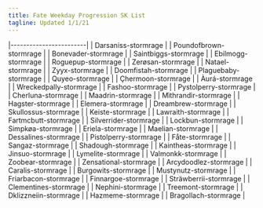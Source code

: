 ```yaml
---
title: Fate Weekday Progression SK List
tagline: Updated 1/1/21
---
```

|------------------------|
| Darsaniss-stormrage    |
| Poundofbrown-stormrage |
| Bonevader-stormrage    |
| Saintbiggs-stormrage   |
| Ebilmogg-stormrage     |
| Roguepup-stormrage     |
| Zerøsan-stormrage      |
| Natael-stormrage       |
| Zyyx-stormrage         |
| Doomfistah-stormrage   |
| Plaguebaby-stormrage   |
| Quyeo-stormrage        |
| Çhermoon-stormrage     |
| Àurá-stormrage         |
| Wreckedpally-stormrage |
| Fashoo-stormrage       |
| Pystolperry-stormrage  |
| Cherluna-stormrage     |
| Maadrin-stormrage      |
| Mìthrandìr-stormrage   |
| Hagster-stormrage      |
| Elemera-stormrage      |
| Dreambrew-stormrage    |
| Skullossus-stormrage   |
| Keiste-stormrage       |
| Lawraith-stormrage     |
| Fartmcbutt-stormrage   |
| Silverrider-stormrage  |
| Lockbun-stormrage      |
| Simpkøa-stormrage      |
| Eriela-stormrage       |
| Maelian-stormrage      |
| Dessalines-stormrage   |
| Pistolperry-stormrage  |
| Fåte-stormrage         |
| Sangaz-stormrage       |
| Shadough-stormrage     |
| Kaintheas-stormrage    |
| Jinsuo-stormrage       |
| Lymelite-stormrage     |
| Valmonkk-stormrage     |
| Zoobear-stormrage      |
| Zensational-stormrage  |
| Arcydoodlez-stormrage  |
| Caralis-stormrage      |
| Burgowits-stormrage    |
| Mustynutz-stormrage    |
| Friarbacon-stormrage   |
| Finnargoe-stormrage    |
| Sträwberrii-stormrage  |
| Clementines-stormrage  |
| Nephini-stormrage      |
| Treemont-stormrage     |
| Dklizzneiin-stormrage  |
| Hazmeme-stormrage      |
| Bragollach-stormrage   |
